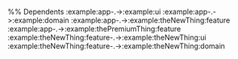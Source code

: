 
%% Dependents
:example:app-.->:example:ui
:example:app-.->:example:domain
:example:app-.->:example:theNewThing:feature
:example:app-.->:example:thePremiumThing:feature
:example:theNewThing:feature-.->:example:theNewThing:ui
:example:theNewThing:feature-.->:example:theNewThing:domain
```